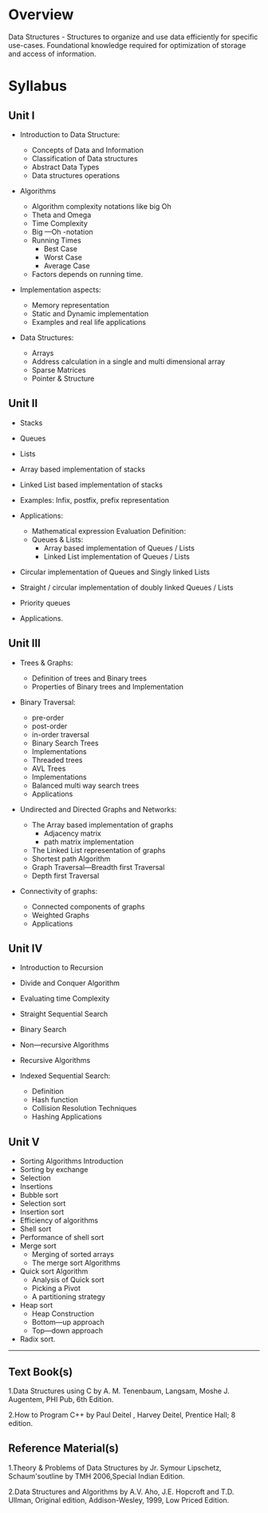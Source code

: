 # Overview

Data Structures - Structures to organize and use data efficiently for specific use-cases.
Foundational knowledge required for optimization of storage and access of information.

# Syllabus

## Unit I

- Introduction to Data Structure:
	- Concepts of Data and Information
	- Classification of Data structures
	- Abstract Data Types
	- Data structures operations

- Algorithms
	- Algorithm complexity notations like big Oh
	- Theta and Omega
	- Time Complexity
	- Big —Oh -notation
	- Running Times
		- Best Case
		- Worst Case
		- Average Case
	- Factors depends on running time.

- Implementation aspects:
	- Memory representation
	- Static and Dynamic implementation
	- Examples and real life applications

- Data Structures:
	- Arrays
	- Address calculation in a single and multi dimensional array
	- Sparse Matrices
	- Pointer & Structure

## Unit II

- Stacks
- Queues
- Lists
- Array based implementation of stacks
- Linked List based implementation of stacks
- Examples: Infix, postfix, prefix representation

- Applications:
	- Mathematical expression Evaluation Definition:
	- Queues & Lists:
		- Array based implementation of Queues / Lists
		- Linked List implementation of Queues / Lists

- Circular implementation of Queues and Singly linked Lists
- Straight / circular implementation of doubly linked Queues / Lists
- Priority queues
- Applications.

## Unit III

- Trees & Graphs:
	- Definition of trees and Binary trees
	- Properties of Binary trees and Implementation

- Binary Traversal:
	- pre-order
	- post-order
	- in-order traversal
	- Binary Search Trees
	- Implementations
	- Threaded trees
	- AVL Trees
	- Implementations 
	- Balanced multi way search trees
	- Applications

- Undirected and Directed Graphs and Networks:
	- The Array based implementation of graphs
		- Adjacency matrix
		- path matrix implementation
	- The Linked List representation of graphs
	- Shortest path Algorithm
	- Graph Traversal—Breadth first Traversal
	- Depth first Traversal

- Connectivity of graphs:
	- Connected components of graphs
	- Weighted Graphs
	- Applications

## Unit IV

- Introduction to Recursion
- Divide and Conquer Algorithm
- Evaluating time Complexity
- Straight Sequential Search
- Binary Search
- Non—recursive Algorithms
- Recursive Algorithms

- Indexed Sequential Search:
	- Definition
	- Hash function
	- Collision Resolution Techniques
	- Hashing Applications

## Unit V

- Sorting Algorithms Introduction
- Sorting by exchange
- Selection
- Insertions
- Bubble sort
- Selection sort
- Insertion sort
- Efficiency of algorithms
- Shell sort
- Performance of shell sort
- Merge sort
	- Merging of sorted arrays
	- The merge sort Algorithms
- Quick sort Algorithm
	- Analysis of Quick sort
	- Picking a Pivot
	- A partitioning strategy
- Heap sort
	- Heap Construction
	- Bottom—up approach
	- Top—down approach
- Radix sort.

- - - 

## Text Book(s)

1.Data Structures using C by A. M. Tenenbaum, Langsam, Moshe J. Augentem, PHI Pub, 6th Edition.

2.How to Program C++ by Paul Deitel , Harvey Deitel, Prentice Hall; 8 edition. 

## Reference Material(s)

1.Theory & Problems of Data Structures by Jr. Symour Lipschetz, Schaum'soutline by TMH 2006,Special Indian Edition.

2.Data Structures and Algorithms by A.V. Aho, J.E. Hopcroft and T.D. Ullman, Original edition, Addison-Wesley, 1999, Low Priced Edition.
